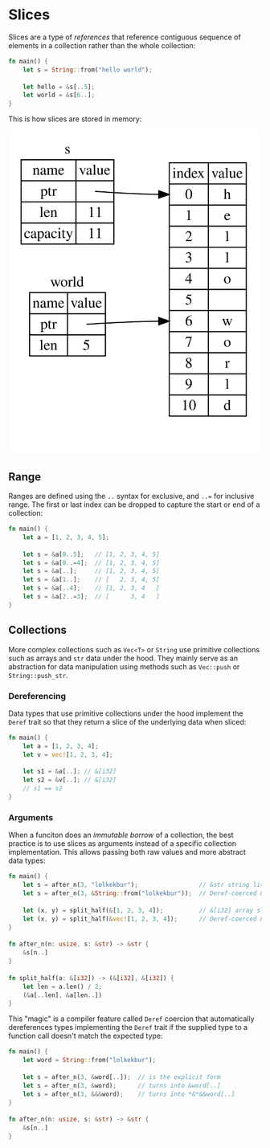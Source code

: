 # Slices

Slices are a type of _references_ that reference contiguous sequence of elements
in a collection rather than the whole collection:

```rust
fn main() {
    let s = String::from("hello world");

    let hello = &s[..5];
    let world = &s[6..];
}
```

This is how slices are stored in memory:

![Slice in memory](./assets/string_slice.svg)

## Range

Ranges are defined using the `..` syntax for exclusive, and `..=` for inclusive range.
The first or last index can be dropped to capture the start or end of a collection:

```rust
fn main() {
    let a = [1, 2, 3, 4, 5];

    let s = &a[0..5];   // [1, 2, 3, 4, 5]
    let s = &a[0..=4];  // [1, 2, 3, 4, 5]
    let s = &a[..];     // [1, 2, 3, 4, 5]
    let s = &a[1..];    // [   2, 3, 4, 5]
    let s = &a[..4];    // [1, 2, 3, 4   ]
    let s = &a[2..=3];  // [      3, 4   ]
}
```

## Collections

More complex collections such as `Vec<T>` or `String` use primitive collections
such as arrays and `str` data under the hood. They mainly serve as an abstraction
for data manipulation using methods such as `Vec::push` or `String::push_str`.

### Dereferencing

Data types that use primitive collections under the hood implement the `Deref` trait
so that they return a slice of the underlying data when sliced:

```rust
fn main() {
    let a = [1, 2, 3, 4];
    let v = vec![1, 2, 3, 4];

    let s1 = &a[..]; // &[i32]
    let s2 = &v[..]; // &[i32]
    // s1 == s2
}
```

### Arguments

When a funciton does an _immutable borrow_ of a collection, the best practice is to
use slices as arguments instead of a specific collection implementation. This allows
passing both raw values and more abstract data types:

```rust
fn main() {
    let s = after_n(3, "lolkekbur");                 // &str string literal slice directly
    let s = after_n(3, &String::from("lolkekbur"));  // Deref-coerced &String -> &str

    let (x, y) = split_half(&[1, 2, 3, 4]);          // &[i32] array slice directly
    let (x, y) = split_half(&vec![1, 2, 3, 4]);      // Deref-coerced &Vec<T> -> &[i32]
}

fn after_n(n: usize, s: &str) -> &str {
    &s[n..]
}

fn split_half(a: &[i32]) -> (&[i32], &[i32]) {
    let len = a.len() / 2;
    (&a[..len], &a[len..])
}
```

This "magic" is a compiler feature called `Deref` coercion that automatically
dereferences types implementing the `Deref` trait if the supplied type to
a function call doesn't match the expected type:

```rust
fn main() {
    let word = String::from("lolkekbur");
    
    let s = after_n(3, &word[..]);  // is the explicit form
    let s = after_n(3, &word);      // turns into &word[..]
    let s = after_n(3, &&&word);    // turns into *&*&&word[..]
}

fn after_n(n: usize, s: &str) -> &str {
    &s[n..]
}
```

